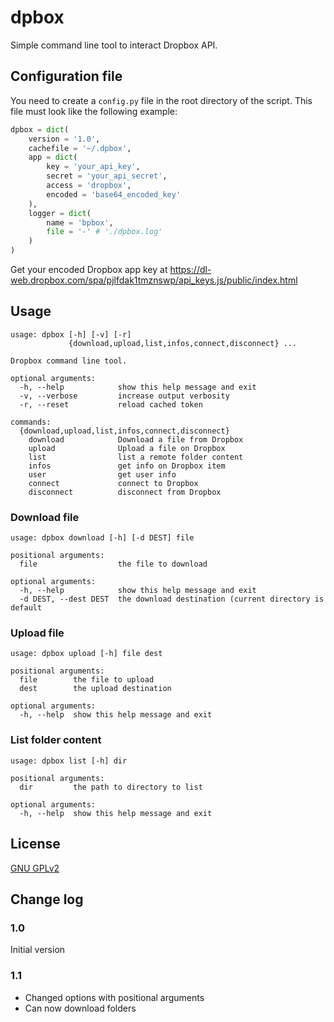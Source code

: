 dpbox
=====

Simple command line tool to interact Dropbox API.

Configuration file
------------------

You need to create a `config.py` file in the root directory of the script.
This file must look like the following example:

```python
dpbox = dict(
    version = '1.0',
    cachefile = '~/.dpbox',
    app = dict(
        key = 'your_api_key',
        secret = 'your_api_secret',
        access = 'dropbox',
        encoded = 'base64_encoded_key'
    ),
    logger = dict(
        name = 'bpbox',
        file = '-' # './dpbox.log'
    )
)
```

Get your encoded Dropbox app key at https://dl-web.dropbox.com/spa/pjlfdak1tmznswp/api_keys.js/public/index.html

Usage
-----

```
usage: dpbox [-h] [-v] [-r]
             {download,upload,list,infos,connect,disconnect} ...

Dropbox command line tool.

optional arguments:
  -h, --help            show this help message and exit
  -v, --verbose         increase output verbosity
  -r, --reset           reload cached token

commands:
  {download,upload,list,infos,connect,disconnect}
    download            Download a file from Dropbox
    upload              Upload a file on Dropbox
    list                list a remote folder content
    infos               get info on Dropbox item
    user                get user info
    connect             connect to Dropbox
    disconnect          disconnect from Dropbox
```

### Download file

```
usage: dpbox download [-h] [-d DEST] file

positional arguments:
  file                  the file to download

optional arguments:
  -h, --help            show this help message and exit
  -d DEST, --dest DEST  the download destination (current directory is default
```

### Upload file

```
usage: dpbox upload [-h] file dest

positional arguments:
  file        the file to upload
  dest        the upload destination

optional arguments:
  -h, --help  show this help message and exit
```

### List folder content

```
usage: dpbox list [-h] dir

positional arguments:
  dir         the path to directory to list

optional arguments:
  -h, --help  show this help message and exit
```

License
-------

[GNU GPLv2]('LICENSE')

Change log
----------

### 1.0

Initial version

### 1.1

* Changed options with positional arguments
* Can now download folders